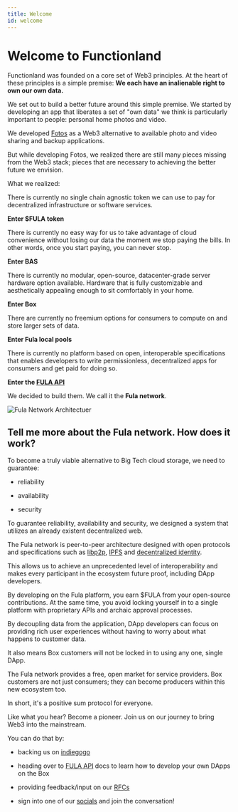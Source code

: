 ```yaml
---
title: Welcome
id: welcome
---
```

# Welcome to Functionland

Functionland was founded on a core set of Web3 principles.  At the heart of these principles is a simple premise: <b>We each have an inalienable right to own our own data.</b>

We set out to build a better future around this simple premise.  We started by developing an app that liberates a set of "own data" we think is particularly important to people: personal home photos and video.

We developed [Fotos](https://github.com/functionland/fotos) as a Web3 alternative to available photo and video sharing and backup applications.

But while developing Fotos, we realized there are still many pieces missing from the Web3 stack; pieces that are necessary to achieving the better future we envision.

What we realized:

There is currently no single chain agnostic token we can use to pay for decentralized infrastructure or software services.

**Enter $FULA token**

There is currently no easy way for us to take advantage of cloud convenience without losing our data the moment we stop paying the bills.  In other words, once you start paying, you can never stop.

**Enter BAS**

There is currently no modular, open-source, datacenter-grade server hardware option available.  Hardware that is fully customizable and aesthetically appealing enough to sit comfortably in your home.

**Enter Box**

There are currently no freemium options for consumers to compute on and store larger sets of data.

**Enter Fula local pools**

There is currently no platform based on open, interoperable specifications that enables developers to write permissionless, decentralized apps for consumers and get paid for doing so.

**Enter the [FULA API](./api-intro)**

We decided to build them.  We call it the **Fula network**.

![Fula Network Architectuer](/img/fula-network-arch.png)

## Tell me more about the Fula network.  How does it work?

To become a truly viable alternative to Big Tech cloud storage, we need to guarantee:

  * reliability

  * availability

  * security

To guarantee reliability, availability and security, we designed a system that utilizes an already existent decentralized web.

The Fula network is peer-to-peer architecture designed with open protocols and specifications such as [libp2p](https://libp2p.io/), [IPFS](https://ipfs.io/) and [decentralized identity](https://www.w3.org/TR/did-core/).

This allows us to achieve an unprecedented level of interoperability and makes every participant in the ecosystem future proof, including DApp developers.

By developing on the Fula platform, you earn $FULA from your open-source contributions.  At the same time, you avoid locking yourself in to a single platform with proprietary APIs and archaic approval processes.

By decoupling data from the application, DApp developers can focus on providing rich user experiences without having to worry about what happens to customer data.

It also means Box customers will not be locked in to using any one, single DApp.

The Fula network provides a free, open market for service providers.  Box customers are not just consumers; they can become producers within this new ecosystem too.

In short, it's a positive sum protocol for everyone.

Like what you hear?  Become a pioneer.  Join us on our journey to bring Web3 into the mainstream.

You can do that by:

  * backing us on [indiegogo](https://www.indiegogo.com/projects/box-secure-subscription-free-cloud-alternative#/)

  * heading over to [FULA API](./api-intro) docs to learn how to develop your own DApps on the Box

  * providing feedback/input on our [RFCs](https://github.com/functionland/docs/tree/main/RFCs)

  * sign into one of our [socials](https://linktr.ee/fxland) and join the conversation!
